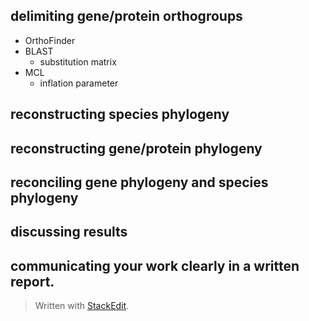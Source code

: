 ## delimiting gene/protein orthogroups
- OrthoFinder
- BLAST
	- substitution matrix
- MCL
	- inflation parameter
## reconstructing species phylogeny
## reconstructing gene/protein phylogeny
## reconciling gene phylogeny and species phylogeny
## discussing results
## communicating your work clearly in a written report.


> Written with [StackEdit](https://stackedit.io/).
<!--stackedit_data:
eyJoaXN0b3J5IjpbNjA0NzgsLTg3NDAzODUwMl19
-->